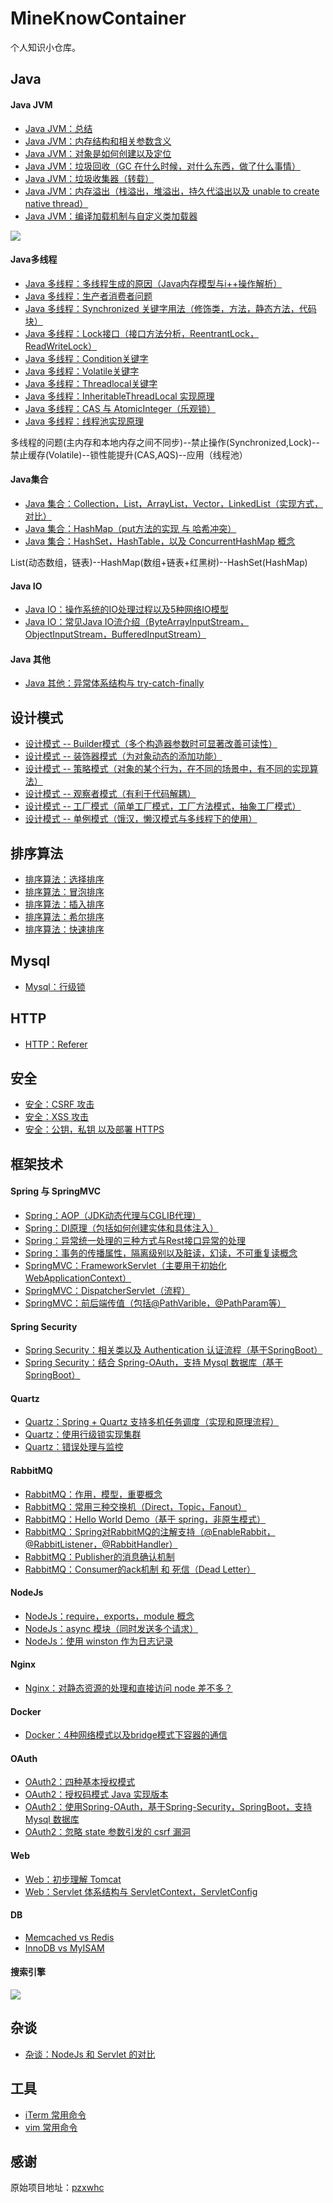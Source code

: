 # MineKnowContainer

个人知识小仓库。

## Java
#### Java JVM
- [Java JVM：总结](https://github.com/pzxwhc/MineKnowContainer/issues/63)
- [Java JVM：内存结构和相关参数含义](https://www.wuhuachuan.com/visitor/learning/article/getArticleDetail?id=d585c5db-5ed4-486b-970f-4eda3d585651)
- [Java JVM：对象是如何创建以及定位](https://www.wuhuachuan.com/visitor/learning/article/getArticleDetail?id=05cfebee-9bae-4dde-9c3d-f34c3bbaa613)
- [Java JVM：垃圾回收（GC 在什么时候，对什么东西，做了什么事情）](https://www.wuhuachuan.com/visitor/learning/article/getArticleDetail?id=db53c14b-06f5-487f-94ed-9a5a7d296e45)
- [Java JVM：垃圾收集器（转载）](https://www.wuhuachuan.com/visitor/learning/article/getArticleDetail?id=d85b8fb5-cefe-47cc-9e2d-193009d9e039)
- [Java JVM：内存溢出（栈溢出，堆溢出，持久代溢出以及 unable to create native thread）](https://www.wuhuachuan.com/visitor/learning/article/getArticleDetail?id=f3253780-2b7a-4f89-b675-2784bfee1055)
- [Java JVM：编译加载机制与自定义类加载器](https://www.wuhuachuan.com/visitor/learning/article/getArticleDetail?id=b3adf837-ab93-4cec-8895-63a8904b0596)

![](http://images2015.cnblogs.com/blog/161453/201606/161453-20160630115052437-115039116.png)

#### Java多线程
- [Java 多线程：多线程生成的原因（Java内存模型与i++操作解析）](https://www.wuhuachuan.com/visitor/learning/article/getArticleDetail?id=ce2122dd-e21d-4514-abb7-70760a495be9)
- [Java 多线程：生产者消费者问题](https://www.wuhuachuan.com/visitor/learning/article/getArticleDetail?id=e8998bfd-bded-448c-b804-edd5750fe565)
- [Java 多线程：Synchronized 关键字用法（修饰类，方法，静态方法，代码块）](https://www.wuhuachuan.com/visitor/learning/article/getArticleDetail?id=44fda75b-7513-4127-a1c6-0a886c7df772)
- [Java 多线程：Lock接口（接口方法分析，ReentrantLock，ReadWriteLock）](https://www.wuhuachuan.com/visitor/learning/article/getArticleDetail?id=aecfb9c6-6f2e-4915-8ab9-3513ddc31b8c)
- [Java 多线程：Condition关键字](https://www.wuhuachuan.com/visitor/learning/article/getArticleDetail?id=3ce1ffc6-7786-44cc-919a-31857d701e28)
- [Java 多线程：Volatile关键字](https://www.wuhuachuan.com/visitor/learning/article/getArticleDetail?id=d830e542-4cff-45b4-be66-e4b854d765d1)
- [Java 多线程：Threadlocal关键字](https://www.wuhuachuan.com/visitor/learning/article/getArticleDetail?id=82f41635-a18b-49e8-b818-4b53c4d21741)
- [Java 多线程：InheritableThreadLocal 实现原理](https://www.wuhuachuan.com/visitor/learning/article/getArticleDetail?id=9a9dd1d8-bb5d-41f9-89da-5a0f5c264940)
- [Java 多线程：CAS 与 AtomicInteger（乐观锁）](https://www.wuhuachuan.com/visitor/learning/article/getArticleDetail?id=913474ec-8b56-4bfd-808f-3ff667e5a634)
- [Java 多线程：线程池实现原理](https://www.wuhuachuan.com/visitor/learning/article/getArticleDetail?id=4a206677-c3c5-47a6-9144-0c28d95d9123)

多线程的问题(主内存和本地内存之间不同步)--禁止操作(Synchronized,Lock)--禁止缓存(Volatile)--锁性能提升(CAS,AQS)--应用（线程池）

####  Java集合
- [Java 集合：Collection，List，ArrayList，Vector，LinkedList（实现方式，对比）](https://www.wuhuachuan.com/visitor/learning/article/getArticleDetail?id=e2d86b1a-99fd-42c8-bf47-7de763aafd75)
- [Java 集合：HashMap（put方法的实现 与 哈希冲突）](https://www.wuhuachuan.com/visitor/learning/article/getArticleDetail?id=96c1f402-bba7-4441-8028-a62e0d11f5d6)
- [Java 集合：HashSet，HashTable，以及 ConcurrentHashMap 概念](https://www.wuhuachuan.com/visitor/learning/article/getArticleDetail?id=a8c94c5e-7844-48da-9683-4d5f33419ad4)

List(动态数组，链表)--HashMap(数组+链表+红黑树)--HashSet(HashMap)

#### Java IO
- [Java IO：操作系统的IO处理过程以及5种网络IO模型](https://www.wuhuachuan.com/visitor/learning/article/getArticleDetail?id=9f193d4e-2897-422b-a341-8a400fa0198c)
- [Java IO：常见Java IO流介绍（ByteArrayInputStream，ObjectInputStream，BufferedInputStream）](https://www.wuhuachuan.com/visitor/learning/article/getArticleDetail?id=55194a65-1e98-46fd-99e9-38dd7f5f70db)

#### Java 其他
- [Java 其他：异常体系结构与 try-catch-finally](https://github.com/pzxwhc/MineKnowContainer/issues/56)

## 设计模式
- [设计模式 -- Builder模式（多个构造器参数时可显著改善可读性）](https://www.wuhuachuan.com/visitor/learning/article/getArticleDetail?id=c4bce04a-dc68-45ae-a15a-3d92c53358b6)
- [设计模式 -- 装饰器模式（为对象动态的添加功能）](https://www.wuhuachuan.com/visitor/learning/article/getArticleDetail?id=2dc3a055-a6d0-4ed4-a815-7dac9b3a3d7b)
- [设计模式 -- 策略模式（对象的某个行为，在不同的场景中，有不同的实现算法）](https://www.wuhuachuan.com/visitor/learning/article/getArticleDetail?id=fa5896a7-3690-4c8b-ab0d-21a7da3c6c6a)
- [设计模式 -- 观察者模式（有利于代码解耦）](https://www.wuhuachuan.com/visitor/learning/article/getArticleDetail?id=0327a788-0597-4609-8e45-ff8925536f27)
- [设计模式 -- 工厂模式（简单工厂模式，工厂方法模式，抽象工厂模式）](https://www.wuhuachuan.com/visitor/learning/article/getArticleDetail?id=7d47bd91-8cbe-4b95-a98e-b0c1118794f8)
- [设计模式 -- 单例模式（饿汉，懒汉模式与多线程下的使用）](https://www.wuhuachuan.com/visitor/learning/article/getArticleDetail?id=f5c93b51-7ae5-4d53-aadd-4700ac562ed8)

## 排序算法
- [排序算法：选择排序](https://www.wuhuachuan.com/visitor/learning/article/getArticleDetail?id=5215e957-52d9-435e-9dec-bc3d975724c0)
- [排序算法：冒泡排序](https://www.wuhuachuan.com/visitor/learning/article/getArticleDetail?id=d08a74c6-9bd3-44c6-b296-19f849e2a0d5)
- [排序算法：插入排序](https://www.wuhuachuan.com/visitor/learning/article/getArticleDetail?id=d9761622-3c88-44ef-bdd1-76c49131f8d4)
- [排序算法：希尔排序](https://www.wuhuachuan.com/visitor/learning/article/getArticleDetail?id=f603a8e6-8682-47bc-9b74-eca464fc2b01)
- [排序算法：快速排序](https://www.wuhuachuan.com/visitor/learning/article/getArticleDetail?id=d3da426b-8f60-4bb8-9cc2-126f80235f12)

## Mysql
- [Mysql：行级锁](https://www.wuhuachuan.com/visitor/learning/article/getArticleDetail?id=a427f309-2b23-4ca1-a7a9-06a472bf993c)

## HTTP
- [HTTP：Referer](https://github.com/pzxwhc/MineKnowContainer/issues/60)

## 安全
- [安全：CSRF 攻击](https://www.wuhuachuan.com/visitor/learning/article/getArticleDetail?id=3b2b97cb-e98b-4214-9602-e374b474f6b://www.wuhuachuan.com/visitor/learning/article/getArticleDetail?id=3b2b97cb-e98b-4214-9602-e374b474f6b3)
- [安全：XSS 攻击](https://www.wuhuachuan.com/visitor/learning/article/getArticleDetail?id=fcc963bc-fad3-442f-829c-4afb74949d48)
- [安全：公钥，私钥 以及部署 HTTPS](https://www.wuhuachuan.com/visitor/learning/article/getArticleDetail?id=6486be31-5bd7-461a-b9b0-aa86e2e2b091)

## 框架技术
#### Spring 与 SpringMVC
- [Spring：AOP（JDK动态代理与CGLIB代理）](https://www.wuhuachuan.com/visitor/learning/article/getArticleDetail?id=c95ffceb-ae5a-41aa-899b-d1a2761d18e1)
- [Spring：DI原理（包括如何创建实体和具体注入）](https://www.wuhuachuan.com/visitor/learning/article/getArticleDetail?id=caa85f1f-3ad2-4754-a67e-6a9d38825f85)
- [Spring：异常统一处理的三种方式与Rest接口异常的处理](https://www.wuhuachuan.com/visitor/learning/article/getArticleDetail?id=dd723d84-4636-467d-a978-19444665ac14)
- [Spring：事务的传播属性，隔离级别以及脏读，幻读，不可重复读概念](https://www.wuhuachuan.com/visitor/learning/article/getArticleDetail?id=18072190-4a7f-4f1f-b0db-253159208dd://www.wuhuachuan.com/visitor/learning/article/getArticleDetail?id=18072190-4a7f-4f1f-b0db-253159208dd3)
- [SpringMVC：FrameworkServlet（主要用于初始化WebApplicationContext）](https://www.wuhuachuan.com/visitor/learning/article/getArticleDetail?id=ff214e63-61ad-484b-8985-0027249364a4)
- [SpringMVC：DispatcherServlet（流程）](https://www.wuhuachuan.com/visitor/learning/article/getArticleDetail?id=6d9bb3f0-2b12-43cd-81d5-aea29a6d4747)
- [SpringMVC：前后端传值（包括@PathVarible，@PathParam等）](https://www.wuhuachuan.com/visitor/learning/article/getArticleDetail?id=517ce7eb-5a5b-4b09-aa65-3b5777113093)

#### Spring Security
- [Spring Security：相关类以及 Authentication 认证流程（基于SpringBoot）](https://www.wuhuachuan.com/visitor/learning/article/getArticleDetail?id=949dcecb-ed0f-4207-9d9a-8388e802caaf)
- [Spring Security：结合 Spring-OAuth，支持 Mysql 数据库（基于SpringBoot）](https://github.com/pzxwhc/MineKnowContainer/issues/59)

#### Quartz
- [Quartz：Spring + Quartz 支持多机任务调度（实现和原理流程）](https://www.wuhuachuan.com/visitor/learning/tag/find-articles-by-tagid?id=5e825a01-9bec-42bb-b43f-80676a0e57b9)
- [Quartz：使用行级锁实现集群](https://www.wuhuachuan.com/visitor/learning/article/getArticleDetail?id=e759e2cc-2385-4096-8813-92e5d80a1462)
- [Quartz：错误处理与监控](https://www.wuhuachuan.com/visitor/learning/article/getArticleDetail?id=fbed7fd5-69dc-4a33-b4ed-230a6a51e50d)

#### RabbitMQ
- [RabbitMQ：作用，模型，重要概念](https://www.wuhuachuan.com/visitor/learning/article/getArticleDetail?id=ed059bf6-92c1-4df1-90be-0365a09e712d)
- [RabbitMQ：常用三种交换机（Direct，Topic，Fanout）](https://www.wuhuachuan.com/visitor/learning/article/getArticleDetail?id=9d784338-9e78-4cc9-a6b7-95f11ee4462b)
- [RabbitMQ：Hello World Demo（基于 spring，非原生模式）](https://www.wuhuachuan.com/visitor/learning/article/getArticleDetail?id=fca53920-2c80-4ad1-8486-93b934be62e1)
- [RabbitMQ：Spring对RabbitMQ的注解支持（@EnableRabbit，@RabbitListener，@RabbitHandler）](https://www.wuhuachuan.com/visitor/learning/article/getArticleDetail?id=da63f82d-ff3b-4651-8455-377332b16b0e)
- [RabbitMQ：Publisher的消息确认机制](https://www.wuhuachuan.com/visitor/learning/article/getArticleDetail?id=5779fc6d-5e9b-467f-9a4c-0e6af56ebb55)
- [RabbitMQ：Consumer的ack机制 和 死信（Dead Letter）](https://www.wuhuachuan.com/visitor/learning/article/getArticleDetail?id=db742eff-12fe-4963-beba-47f0ff8e792e)

#### NodeJs
- [NodeJs：require，exports，module 概念](https://www.wuhuachuan.com/visitor/learning/article/getArticleDetail?id=b1005d99-42de-438b-a08c-d6a60e45932d)
- [NodeJs：async 模块（同时发送多个请求）](https://www.wuhuachuan.com/visitor/learning/article/getArticleDetail?id=653441ce-3e84-46ad-b955-0e80cb73de2f)
- [NodeJs：使用 winston 作为日志记录](https://www.wuhuachuan.com/visitor/learning/article/getArticleDetail?id=e851b0ca-ce64-46e8-902b-9c915edfb0c6)

#### Nginx
- [Nginx：对静态资源的处理和直接访问 node 差不多？](https://www.wuhuachuan.com/visitor/learning/article/getArticleDetail?id=d75d003a-8a4c-4260-b508-2c6b22e6835a)

#### Docker
- [Docker：4种网络模式以及bridge模式下容器的通信](https://www.wuhuachuan.com/visitor/learning/article/getArticleDetail?id=74bef2c8-a328-428b-95a1-0b835fccd832)

#### OAuth
- [OAuth2：四种基本授权模式](https://www.wuhuachuan.com/visitor/learning/article/getArticleDetail?id=e70818e5-f5f1-4640-b928-f908bece0463)
- [OAuth2：授权码模式 Java 实现版本](https://www.wuhuachuan.com/visitor/learning/article/getArticleDetail?id=c116c21e-4742-4824-8fbf-328d3d56aaa2)
- [OAuth2：使用Spring-OAuth，基于Spring-Security，SpringBoot，支持 Mysql 数据库](https://www.wuhuachuan.com/visitor/learning/article/getArticleDetail?id=f25040de-c520-4b65-a0be-96abec0db8e7)
- [OAuth2：忽略 state 参数引发的 csrf 漏洞](https://www.wuhuachuan.com/visitor/learning/article/getArticleDetail?id=64a2ffca-6299-4782-8451-4b7878d9ed5d)

#### Web
- [Web：初步理解 Tomcat](https://www.wuhuachuan.com/visitor/learning/article/getArticleDetail?id=2b72762f-0123-4d8c-80d5-c911d9589fe3)
- [Web：Servlet 体系结构与 ServletContext，ServletConfig](https://github.com/pzxwhc/MineKnowContainer/issues/32)

#### DB

- <a href="http://www.cnblogs.com/bnbqian/p/5623083.html">Memcached vs Redis</a>
- <a href="http://www.cnblogs.com/bnbqian/p/5623480.html">InnoDB vs MyISAM</a>

#### 搜索引擎

![](http://images2015.cnblogs.com/blog/161453/201606/161453-20160630141813343-1882944900.png)

## 杂谈
- [杂谈：NodeJs 和 Servlet 的对比](https://www.wuhuachuan.com/visitor/learning/article/getArticleDetail?id=5f7855c5-29b5-4c8a-bed8-601b6203d4b1)

## 工具
- [iTerm 常用命令](https://github.com/pzxwhc/MineKnowContainer/issues/1) 
- [vim 常用命令](https://github.com/pzxwhc/MineKnowContainer/issues/13) 

## 感谢

原始项目地址：<a href="https://github.com/pzxwhc/MineKnowContainer">pzxwhc</a>
